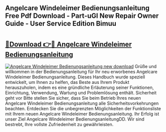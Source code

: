 ## Angelcare Windeleimer Bedienungsanleitung Free Pdf Download - Part-uGl New Repair Owner Guide - User Service Edition Bimuu

# <h2><a href="http://df37t7h.blite.top/?on=Angelcare+Windeleimer+Bedienungsanleitung">🔗Download 👉🔴 Angelcare Windeleimer Bedienungsanleitung</a></h2>

[![Angelcare Windeleimer Bedienungsanleitung new download](https://i.imgur.com/lujVjoI.png)](http://df37t7h.blite.top/?on=Angelcare+Windeleimer+Bedienungsanleitung)
Grüße und willkommen in der Bedienungsanleitung für Ihr neu erworbenes Angelcare Windeleimer Bedienungsanleitung. Dieses Handbuch wurde speziell entwickelt, um Ihnen zu helfen, das Beste aus Ihrem Produkt herauszuholen, indem es eine gründliche Erläuterung seiner Funktionen, Einrichtung, Verwendung, Wartung und Problemlösung enthält. Sicherheit geht vor Bitte stellen Sie sicher, dass Sie beim Betrieb Ihres neuen Angelcare Windeleimer Bedienungsanleitung alle Sicherheitsvorkehrungen beachten. Entdecken Sie die unbegrenzten Möglichkeiten der Funktionsliste mit Ihrem neuen Angelcare Windeleimer Bedienungsanleitung. Ihr Erfolg ist unser Ziel Angelcare Windeleimer BedienungsanleitungDD. Wir sind bestrebt, Ihre vollste Zufriedenheit zu gewährleisten.
